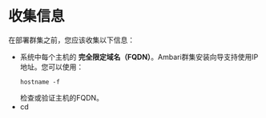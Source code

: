 收集信息
================================================================================
在部署群集之前，您应该收集以下信息：
+ 系统中每个主机的 **完全限定域名（FQDN）**。Ambari群集安装向导支持使用IP地址。您可以使用：
  ```shell
  hostname -f
  ```
  检查或验证主机的FQDN。
+ cd 
